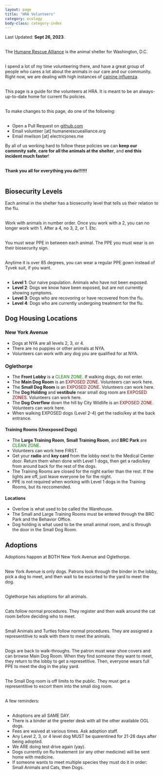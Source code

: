 ```yaml
---
layout: page
title: "HRA Volunteers"
category: ecology
body-class: category-index
---
```

Last Updated: **Sept 26, 2023**.
<br /><br />

The [Humane Rescue Alliance](http://humanerescuealliance.org) is the animal shelter for Washington, D.C.
<br /><br />

I spend a lot of my time volunteering there, and have a great group of people who cares a lot about the animals in our care and our community.
Right now, we are dealing with high instances of [cainine influenza](https://www.humanerescuealliance.org/blog/posts/what-you-need-to-know-about-canine-influenza).
<br /><br />

This page is a guide for the volunteers at HRA. It is meant to be an always-up-to-date home for current flu policies.
<br /><br />

To make changes to this page, do one of the following:
<br /><br />
- Open a Pull Request on [github.com](https://github.com/electricjones/electricjones.github.io)
- Email volunteer [at] humanerescuealliance.org
- Email mwilson [at] electricjones.me

By all of us working hard to follow these policies we can **keep our commnity safe**, **care for all the animals at the shelter**, and **end this incident much faster**!
<br /><br />

**Thank you all for everything you do!!!!!!**
<br /><br />

## Biosecurity Levels
Each animal in the shelter has a biosecurity level that tells us their relation to the flu.
<br /><br />

Work with animals in number order. Once you work with a 2, you can no longer work with 1.
After a 4, no 3, 2, or 1. Etc.
<br /><br />

You must wear PPE in between each animal. The PPE you must wear is on their biosecurity sign.
<br /><br />

Anytime it is over 85 degrees, you can wear a regular PPE gown instead of Tyvek suit, if you want.
<br /><br />

- **Level 1**: Our naive population. Animals who have not been exposed.
- **Level 2**: Dogs we know have been exposed, but are not currently showing symptoms.
- **Level 3**: Dogs who are recovoring or have recovered from the flu.
- **Level 4**: Dogs who are currently undergoing treatment for the flu.

## Dog Housing Locations
### New York Avenue
- Dogs at NYA are all levels 2, 3, or 4.
- There are no puppies or other animals at NYA.
- Volunteers can work with any dog you are qualified for at NYA.

### Oglethorpe
- The **Front Lobby** is a <span style="color: green">CLEAN ZONE</span>. If walking dogs, do not enter.
- The **Main Dog Room** is an <span style="color: maroon">EXPOSED ZONE</span>. Volunteers can work here.
- The **Small Dog Room** is an <span style="color: maroon">EXPOSED ZONE</span>. Volunteers can work here.
- The **Dog Holding** and **vestibule** near small dog room are <span style="color: maroon">EXPOSED ZONES</span>. Volunteers can work here.
- The **Dog Overflow** down the hill by City Wildlife is an <span style="color: maroon">EXPOSED ZONE</span>. Volunteers can work here.
- When walking EXPOSED dogs (Level 2-4) get the radio/key at the back entrance.

#### Training Rooms (Unexposed Dogs)
- The **Large Training Room**, **Small Training Room**, and **BRC Park** are <span style="color: green">CLEAN ZONE</span>. 
- Volunteers can work here FIRST.
- Get your **radio** and **key card** from the lobby next to the Medical Center door. Return them when done with Level 1 dogs, then get a radio/key from around back for the rest of the dogs.
- The Training Rooms are closed for the night earlier than the rest. If the lights are off, just leave everyone be for the night.
- PPE is not required when working with Level 1 dogs in the Training Rooms, but its reccomended.

#### Locations
- Overlow is what used to be called the Warehouse. 
- The Small and Large Training Rooms must be entered through the BRC Park and the Behavior Office.
- Dog holding is what used to be the small animal room, and is through the door in the Small Dog Room.

## Adoptions
Adoptions happen at BOTH New York Avenue and Oglethorpe.
<br /><br />

New York Avenue is only dogs. Patrons look through the binder in the lobby, pick a dog to meet, and then wait to be escorted to the yard to meet the dog.
<br /><br />

Oglethorpe has adoptions for all animals.
<br /><br />

Cats follow normal procedures. They register and then walk around the cat room before deciding who to meet.
<br /><br />

Small Animals and Turtles follow normal procedures. They are assigned a representitive to walk with them to meet the animals.
<br /><br />

Dogs are back to walk-throughs. The patron must wear shoe covers and can browse Main Dog Room. 
When they find someone they want to meet, they return to the lobby to get a represetitive. 
Then, everyone wears full PPE to meet the dog in the play yard.
<br /><br />

The Small Dog room is off limits to the public. They must get a representitive to escort them into the small dog room.
<br /><br />

A few reminders:
<br /><br />
- Adoptions are all SAME DAY.
- There is a binder at the greeter desk with all the other available OGL dogs.
- Fees are waived at various times. Ask adoption staff.
- Any Level 2, 3, or 4 level dog MUST be quarentined for 21-28 days after being adopted.
- We ARE doing test drive again (yay).
- Dogs currently on flu treatement (or any other medicine) will be sent home with medicine.
- If someone wants to meet multiple species they must do it in order: Small Animals and Cats, then Dogs.
